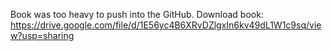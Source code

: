 Book was too heavy to push into the GitHub.
Download book: <a href="https://drive.google.com/file/d/1E56yc4B6XRvDZlgxIn6kv49dL1W1c9sq/view?usp=sharing" target='_blank'>https://drive.google.com/file/d/1E56yc4B6XRvDZlgxIn6kv49dL1W1c9sq/view?usp=sharing</a>